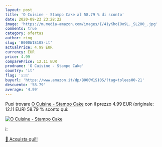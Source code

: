 ```yaml
---
layout: post
title: 'O Cuisine - Stampo Cake al 58.79 % di sconto'
date: 2020-09-23 23:28:22
image: 'https://m.media-amazon.com/images/I/41yKhoIOo9L._SL200_.jpg'
comments: true
category: ofertas
author: ring
slug: 'B000W1S10S-it'
actualPrice: 4.99 EUR
currency: EUR
price: 4.99
comparePrice: 12.11 EUR
prodname: 'O Cuisine - Stampo Cake'
country: 'it'
flag: '🇮🇹'
buyurl: 'https://www.amazon.it/dp/B000W1S10S/?tag=tolees00-21'
descuento: '58.79'
average: '4.99'
---
```


Puoi trovare [O Cuisine - Stampo Cake](https://www.amazon.it/dp/B000W1S10S/?tag=tolees00-21) con il prezzo 4.99 EUR (originale: 12.11 EUR) 58.79 % sconto qui:

[![O Cuisine - Stampo Cake](https://m.media-amazon.com/images/I/41yKhoIOo9L._SL200_.jpg)](https://www.amazon.it/dp/B000W1S10S/?tag=tolees00-21)

ℹ️:


[🛒 Acquista qui!!](https://www.amazon.it/dp/B000W1S10S/?tag=tolees00-21)
